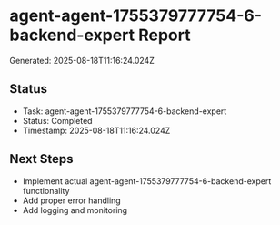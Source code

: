 # agent-agent-1755379777754-6-backend-expert Report

Generated: 2025-08-18T11:16:24.024Z

## Status
- Task: agent-agent-1755379777754-6-backend-expert
- Status: Completed
- Timestamp: 2025-08-18T11:16:24.024Z

## Next Steps
- Implement actual agent-agent-1755379777754-6-backend-expert functionality
- Add proper error handling
- Add logging and monitoring
